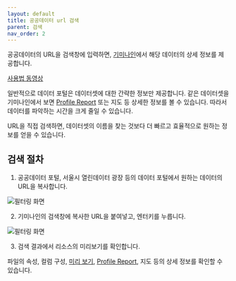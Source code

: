 ```yaml
---
layout: default
title: 공공데이터 url 검색
parent: 검색
nav_order: 2
---
```


공공데이터의 URL을 검색창에 입력하면, [기미나인](https://www.gimi9.com/)에서 해당 데이터의 상세 정보를 제공합니다.

[사용법 동영상](https://youtu.be/UqTcZyWDlLU)

일반적으로 데이터 포털은 데이터셋에 대한 간략한 정보만 제공합니다. 
같은 데이터셋을 기미나인에서 보면 [Profile Report](/public-data/resource/profile-report) 또는 지도 등 상세한 정보를 볼 수 있습니다. 따라서 데이터를 파악하는 시간을 크게 줄일 수 있습니다.

URL을 직접 검색하면, 데이터셋의 이름을 찾는 것보다 더 빠르고 효율적으로 원하는 정보를 얻을 수 있습니다.

## 검색 절차

1. 공공데이터 포털, 서울시 열린데이터 광장 등의 데이터 포털에서 원하는 데이터의 URL을 복사합니다.

![필터링 화면](/public-data/images/portal-url.png)

2. 기미나인의 검색창에 복사한 URL을 붙여넣고, 엔터키를 누릅니다.

![필터링 화면](/public-data/images/url-search.png)

3. 검색 결과에서 리소스의 미리보기를 확인합니다.

파일의 속성, 컬럼 구성, [미리 보기](/public-data/resource/preview), [Profile Report](/public-data/resource/profile-report), 지도 등의 상세 정보를 확인할 수 있습니다.